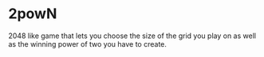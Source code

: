 # 2powN

2048 like game that lets you choose the size of the grid you play on as well as the winning power of two you have to create.